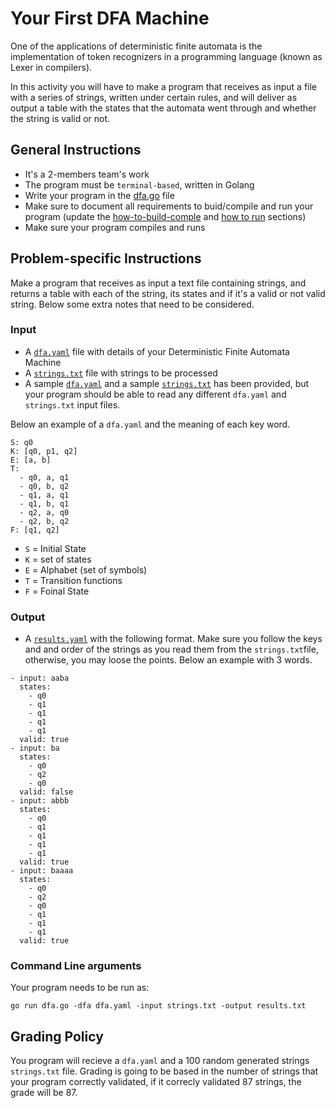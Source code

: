 # Your First DFA Machine

One of the applications of deterministic finite automata is the implementation of token recognizers in a programming language (known as Lexer in compilers).

In this activity you will have to make a program that receives as input a file with a series of strings, written under certain rules, and will deliver as output a table with the states that the automata went through and whether the string is valid or not.

## General Instructions
- It's a 2-members team's work
- The program must be `terminal-based`, written in Golang
- Write your program in the [dfa.go](./dfa.go) file
- Make sure to document all requirements to buid/compile and run your program (update the [how-to-build-comple](#how-to-buildcompile) and [how to run](#how-to-run) sections)
- Make sure your program compiles and runs

## Problem-specific Instructions

Make a program that receives as input a text file containing strings, and returns a table with each of the string, its states and if it's a valid or not valid string. Below some extra notes that need to be considered.

### Input
- A [`dfa.yaml`](./dfa.yaml) file with details of your Deterministic Finite Automata Machine
- A [`strings.txt`](./strings.txt) file with strings to be processed
- A sample [`dfa.yaml`](./dfa.yaml) and a sample [`strings.txt`](./strings.txt) has been provided, but your program should be able to read any different `dfa.yaml` and `strings.txt` input files.

Below an example of a `dfa.yaml` and the meaning of each key word.
```
S: q0
K: [q0, p1, q2]
E: [a, b]
T: 
  - q0, a, q1
  - q0, b, q2
  - q1, a, q1
  - q1, b, q1
  - q2, a, q0
  - q2, b, q2
F: [q1, q2]
```

- `S` = Initial State
- `K` = set of states
- `E` = Alphabet (set of symbols)
- `T` = Transition functions
- `F` = Foinal State

### Output
- A [`results.yaml`](./results.yaml) with the following format. Make sure you follow the keys and and order of the strings as you read them from the `strings.txt`file, otherwise, you may loose the points. Below an example with 3 words.

```
- input: aaba
  states:
    - q0
    - q1
    - q1
    - q1
    - q1
  valid: true
- input: ba
  states:
    - q0
    - q2
    - q0
  valid: false
- input: abbb
  states:
    - q0
    - q1
    - q1
    - q1
    - q1
  valid: true
- input: baaaa
  states:
    - q0
    - q2
    - q0
    - q1
    - q1
    - q1
  valid: true
```

### 

### Command Line arguments

Your program needs to be run as:
```
go run dfa.go -dfa dfa.yaml -input strings.txt -output results.txt
```


## Grading Policy

You program will recieve a `dfa.yaml` and a 100 random generated strings `strings.txt` file.
Grading is going to be based in the number of strings that your program correctly validated, if it correcly validated 87 strings, the grade will be 87.
